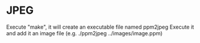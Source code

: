 # JPEG
Execute "make", it will create an executable file named ppm2jpeg
Execute it and add it an image file (e.g. ./ppm2jpeg ../images/image.ppm)
